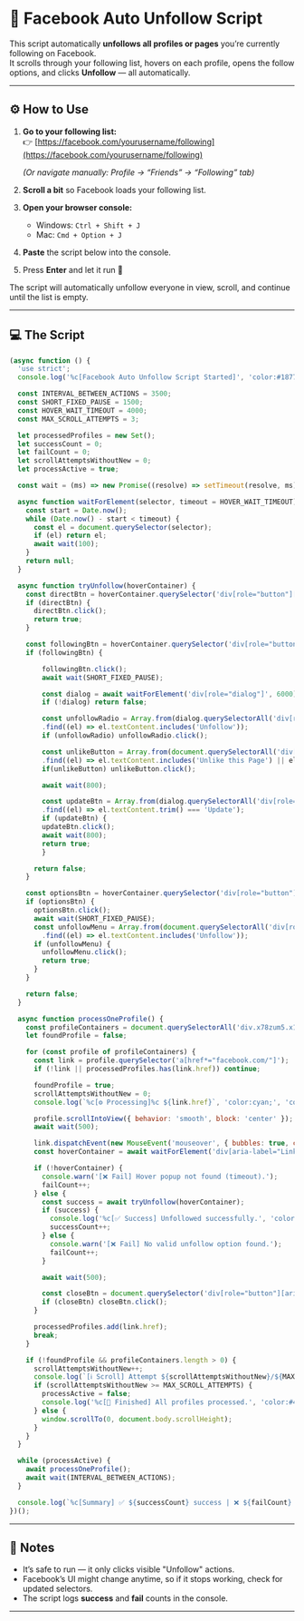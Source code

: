 # 🚫 Facebook Auto Unfollow Script

This script automatically **unfollows all profiles or pages** you’re currently following on Facebook.  
It scrolls through your following list, hovers on each profile, opens the follow options, and clicks **Unfollow** — all automatically.  

---

## ⚙️ How to Use

1. **Go to your following list:**  
   👉 [https://facebook.com/yourusername/following](https://facebook.com/yourusername/following)

   *(Or navigate manually: Profile → “Friends” → “Following” tab)*

2. **Scroll a bit** so Facebook loads your following list.
3. **Open your browser console:**
   - Windows: `Ctrl + Shift + J`
   - Mac: `Cmd + Option + J`
4. **Paste** the script below into the console.
5. Press **Enter** and let it run 🚀  

The script will automatically unfollow everyone in view, scroll, and continue until the list is empty.

---

## 💻 The Script

```js
(async function () {
  'use strict';
  console.log('%c[Facebook Auto Unfollow Script Started]', 'color:#1877F2;font-weight:bold;');

  const INTERVAL_BETWEEN_ACTIONS = 3500;
  const SHORT_FIXED_PAUSE = 1500;
  const HOVER_WAIT_TIMEOUT = 4000;
  const MAX_SCROLL_ATTEMPTS = 3;

  let processedProfiles = new Set();
  let successCount = 0;
  let failCount = 0;
  let scrollAttemptsWithoutNew = 0;
  let processActive = true;

  const wait = (ms) => new Promise((resolve) => setTimeout(resolve, ms));

  async function waitForElement(selector, timeout = HOVER_WAIT_TIMEOUT) {
    const start = Date.now();
    while (Date.now() - start < timeout) {
      const el = document.querySelector(selector);
      if (el) return el;
      await wait(100);
    }
    return null;
  }

  async function tryUnfollow(hoverContainer) {
    const directBtn = hoverContainer.querySelector('div[role="button"][aria-label="Unfollow"]');
    if (directBtn) {
      directBtn.click();
      return true;
    }

    const followingBtn = hoverContainer.querySelector('div[role="button"][aria-label="Following"]') ||hoverContainer.querySelector('div[role="button"][aria-label="Liked"]')  ;
    if (followingBtn) {

        followingBtn.click();
        await wait(SHORT_FIXED_PAUSE);

        const dialog = await waitForElement('div[role="dialog"]', 6000);
        if (!dialog) return false;

        const unfollowRadio = Array.from(dialog.querySelectorAll('div[role="radio"]'))
        .find((el) => el.textContent.includes('Unfollow'));
        if (unfollowRadio) unfollowRadio.click();

        const unlikeButton = Array.from(document.querySelectorAll('div[role="button"], input[role="switch"]'))
        .find((el) => el.textContent.includes('Unlike this Page') || el.getAttribute('aria-label') === 'Unlike');
        if(unlikeButton) unlikeButton.click();

        await wait(800);

        const updateBtn = Array.from(dialog.querySelectorAll('div[role="button"]'))
        .find((el) => el.textContent.trim() === 'Update');
        if (updateBtn) {
        updateBtn.click();
        await wait(800);
        return true;
        }

      return false;
    }

    const optionsBtn = hoverContainer.querySelector('div[role="button"][aria-label*="Options"]');
    if (optionsBtn) {
      optionsBtn.click();
      await wait(SHORT_FIXED_PAUSE);
      const unfollowMenu = Array.from(document.querySelectorAll('div[role="menuitem"]'))
        .find((el) => el.textContent.includes('Unfollow'));
      if (unfollowMenu) {
        unfollowMenu.click();
        return true;
      }
    }

    return false;
  }

  async function processOneProfile() {
    const profileContainers = document.querySelectorAll('div.x78zum5.x1q0g3np.x1a02dak.x1qughib > div');
    let foundProfile = false;

    for (const profile of profileContainers) {
      const link = profile.querySelector('a[href*="facebook.com/"]');
      if (!link || processedProfiles.has(link.href)) continue;

      foundProfile = true;
      scrollAttemptsWithoutNew = 0;
      console.log(`%c[⚙️ Processing]%c ${link.href}`, 'color:cyan;', 'color:white;');

      profile.scrollIntoView({ behavior: 'smooth', block: 'center' });
      await wait(500);

      link.dispatchEvent(new MouseEvent('mouseover', { bubbles: true, cancelable: true }));
      const hoverContainer = await waitForElement('div[aria-label="Link preview"]');

      if (!hoverContainer) {
        console.warn('[❌ Fail] Hover popup not found (timeout).');
        failCount++;
      } else {
        const success = await tryUnfollow(hoverContainer);
        if (success) {
          console.log('%c[✅ Success] Unfollowed successfully.', 'color:green;');
          successCount++;
        } else {
          console.warn('[❌ Fail] No valid unfollow option found.');
          failCount++;
        }

        await wait(500);

        const closeBtn = document.querySelector('div[role="button"][aria-label="Close"]');
        if (closeBtn) closeBtn.click();
      }

      processedProfiles.add(link.href);
      break;
    }

    if (!foundProfile && profileContainers.length > 0) {
      scrollAttemptsWithoutNew++;
      console.log(`[ℹ️ Scroll] Attempt ${scrollAttemptsWithoutNew}/${MAX_SCROLL_ATTEMPTS} - no new profiles.`);
      if (scrollAttemptsWithoutNew >= MAX_SCROLL_ATTEMPTS) {
        processActive = false;
        console.log('%c[🏁 Finished] All profiles processed.', 'color:#4CAF50;font-weight:bold;');
      } else {
        window.scrollTo(0, document.body.scrollHeight);
      }
    }
  }

  while (processActive) {
    await processOneProfile();
    await wait(INTERVAL_BETWEEN_ACTIONS);
  }

  console.log(`%c[Summary] ✅ ${successCount} success | ❌ ${failCount} failed`, 'color:#FFD700;font-weight:bold;');
})();
```

---

## 🧩 Notes

- It’s safe to run — it only clicks visible "Unfollow" actions.
- Facebook’s UI might change anytime, so if it stops working, check for updated selectors.
- The script logs **success** and **fail** counts in the console.

---
